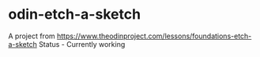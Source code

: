# odin-etch-a-sketch
A project from https://www.theodinproject.com/lessons/foundations-etch-a-sketch
Status - Currently working